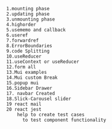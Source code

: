     1.mounting phase
    2.updating phase
    3.unmounting phase
    4.highorder
    5.usememo and callback
    6.useref
    7.forwardref
    8.ErrorBoundaries
    9.code Splitting 
    10.useReducer
    11.useContext or useReducer
    12.form all
    13.Mui examples
    14.Mui custom Break
    15.popup mui
    16.Sidebar Drawer
    17. navbar Created
    18.Slick-Carousel slider
    19 react mail
    20 react jest
        help to create test cases
          to test component functionality